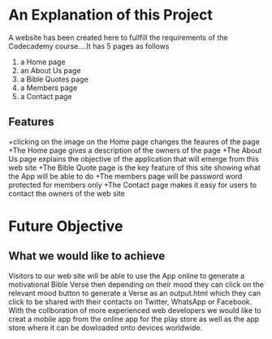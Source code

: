 An Explanation of this Project
===============================
 
A website has been created here to fullfill the requirements of the Codecademy course....It has 5 pages as follows

1. a Home page
2. an About Us page
3. a Bible Quotes page
4. a Members page
5. a Contact page

Features
-----------

+clicking on the image on the Home page changes the feaures of the page
+The Home page gives a description of the owners of the page
+The About Us page explains the objective of the application that will emerge from this web site
+The Bible Quote page is the key feature of this site showing what the App will be able to do
+The members page will be password word protected for members only
+The Contact page makes it easy for users to contact the owners of the web site

Future Objective
=================

What we would like to achieve
-----------------------------

Visitors to our web site will be able to use the App online to generate a motivational Bible Verse then depending on their mood they can click on the
relevant mood button to generate a Verse as an output.html which they can click to be shared with their contacts on Twitter, WhatsApp or Facebook. With the collboration of more experienced web developers
we would like to creat a mobile app from the online app for the play store as well as the app store where it can be dowloaded onto devices worldwide.

